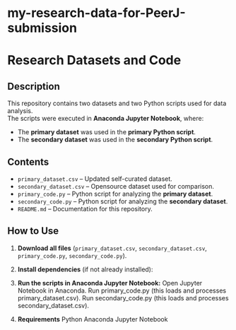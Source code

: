 # my-research-data-for-PeerJ-submission

# Research Datasets and Code

## Description  
This repository contains two datasets and two Python scripts used for data analysis.  
The scripts were executed in **Anaconda Jupyter Notebook**, where:  

- The **primary dataset** was used in the **primary Python script**.  
- The **secondary dataset** was used in the **secondary Python script**.  

## Contents  
- `primary_dataset.csv` – Updated self-curated dataset.  
- `secondary_dataset.csv` – Opensource dataset used for comparison.  
- `primary_code.py` – Python script for analyzing the **primary dataset**.  
- `secondary_code.py` – Python script for analyzing the **secondary dataset**.  
- `README.md` – Documentation for this repository.  

## How to Use  
1. **Download all files** (`primary_dataset.csv`, `secondary_dataset.csv`, `primary_code.py`, `secondary_code.py`).  
2. **Install dependencies** (if not already installed):  
3. **Run the scripts in Anaconda Jupyter Notebook:**
Open Jupyter Notebook in Anaconda.
Run primary_code.py (this loads and processes primary_dataset.csv).
Run secondary_code.py (this loads and processes secondary_dataset.csv).

4. **Requirements**
Python 
Anaconda
Jupyter Notebook
